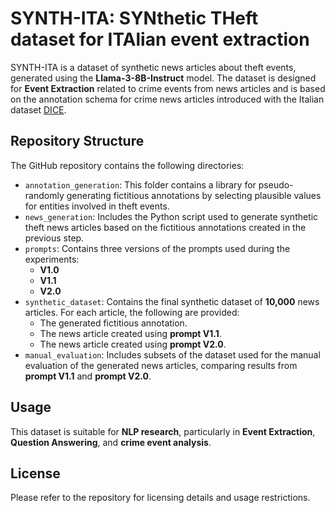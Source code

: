 # SYNTH-ITA: SYNthetic THeft dataset for ITAlian event extraction

SYNTH-ITA is a dataset of synthetic news articles about theft events, generated using the **Llama-3-8B-Instruct** model. The dataset is designed for **Event Extraction** related to crime events from news articles and is based on the annotation schema for crime news articles introduced with the Italian dataset [DICE](https://github.com/federicarollo/Italian-Crime-News).

## Repository Structure

The GitHub repository contains the following directories:

- `annotation_generation`: This folder contains a library for pseudo-randomly generating fictitious annotations by selecting plausible values for entities involved in theft events.
- `news_generation`: Includes the Python script used to generate synthetic theft news articles based on the fictitious annotations created in the previous step.
- `prompts`: Contains three versions of the prompts used during the experiments:
  - **V1.0**
  - **V1.1**
  - **V2.0**
- `synthetic_dataset`: Contains the final synthetic dataset of **10,000** news articles. For each article, the following are provided:
  - The generated fictitious annotation.
  - The news article created using **prompt V1.1**.
  - The news article created using **prompt V2.0**.
- `manual_evaluation`: Includes subsets of the dataset used for the manual evaluation of the generated news articles, comparing results from **prompt V1.1** and **prompt V2.0**.

## Usage

This dataset is suitable for **NLP research**, particularly in **Event Extraction**, **Question Answering**, and **crime event analysis**.

## License

Please refer to the repository for licensing details and usage restrictions.

